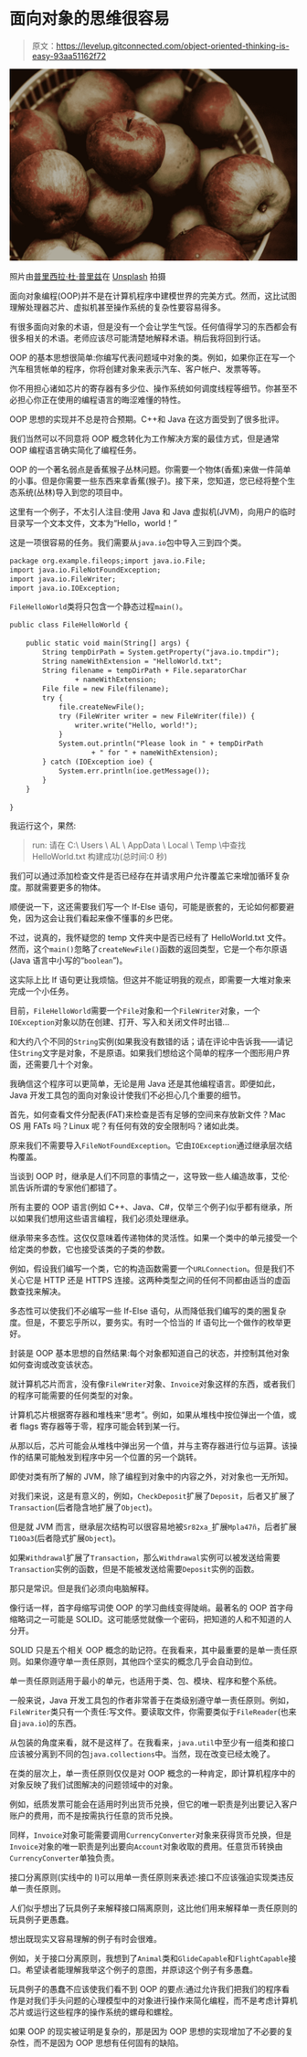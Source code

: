 # 面向对象的思维很容易

> 原文：<https://levelup.gitconnected.com/object-oriented-thinking-is-easy-93aa51162f72>

![](img/4b4794950634128d257dc1424a6b19cf.png)

照片由[普里西拉·杜·普里兹](https://unsplash.com/@priscilladupreez?utm_source=medium&utm_medium=referral)在 [Unsplash](https://unsplash.com?utm_source=medium&utm_medium=referral) 拍摄

面向对象编程(OOP)并不是在计算机程序中建模世界的完美方式。然而，这比试图理解处理器芯片、虚拟机甚至操作系统的复杂性要容易得多。

有很多面向对象的术语，但是没有一个会让学生气馁。任何值得学习的东西都会有很多相关的术语。老师应该尽可能清楚地解释术语。稍后我将回到行话。

OOP 的基本思想很简单:你编写代表问题域中对象的类。例如，如果你正在写一个汽车租赁帐单的程序，你将创建对象来表示汽车、客户帐户、发票等等。

你不用担心诸如芯片的寄存器有多少位、操作系统如何调度线程等细节。你甚至不必担心你正在使用的编程语言的晦涩难懂的特性。

OOP 思想的实现并不总是符合预期。C++和 Java 在这方面受到了很多批评。

我们当然可以不同意将 OOP 概念转化为工作解决方案的最佳方式，但是通常 OOP 编程语言确实简化了编程任务。

OOP 的一个著名弱点是香蕉猴子丛林问题。你需要一个物体(香蕉)来做一件简单的小事。但是你需要一些东西来拿香蕉(猴子)。接下来，您知道，您已经将整个生态系统(丛林)导入到您的项目中。

这里有一个例子，不太引人注目:使用 Java 和 Java 虚拟机(JVM)，向用户的临时目录写一个文本文件，文本为“Hello，world！”

这是一项很容易的任务。我们需要从`java.io`包中导入三到四个类。

```
package org.example.fileops;import java.io.File;
import java.io.FileNotFoundException;
import java.io.FileWriter;
import java.io.IOException;
```

`FileHelloWorld`类将只包含一个静态过程`main()`。

```
public class FileHelloWorld {

    public static void main(String[] args) {
        String tempDirPath = System.getProperty("java.io.tmpdir");
        String nameWithExtension = "HelloWorld.txt";
        String filename = tempDirPath + File.separatorChar 
                + nameWithExtension;
        File file = new File(filename);
        try {
            file.createNewFile();
            try (FileWriter writer = new FileWriter(file)) {
                writer.write("Hello, world!");
            }
            System.out.println("Please look in " + tempDirPath 
                    + " for " + nameWithExtension);
        } catch (IOException ioe) {
            System.err.println(ioe.getMessage());
        }
    }

}
```

我运行这个，果然:

> run:
> 请在 C:\ Users \ AL \ AppData \ Local \ Temp \中查找 HelloWorld.txt
> 构建成功(总时间:0 秒)

我们可以通过添加检查文件是否已经存在并请求用户允许覆盖它来增加循环复杂度。那就需要更多的物体。

顺便说一下，这还需要我们写一个 If-Else 语句，可能是嵌套的，无论如何都要避免，因为这会让我们看起来像不懂事的乡巴佬。

不过，说真的，我怀疑您的 temp 文件夹中是否已经有了 HelloWorld.txt 文件。然而，这个`main()`忽略了`createNewFile()`函数的返回类型，它是一个布尔原语(Java 语言中小写的“`boolean`”)。

这实际上比 If 语句更让我烦恼。但这并不能证明我的观点，即需要一大堆对象来完成一个小任务。

目前，`FileHelloWorld`需要一个`File`对象和一个`FileWriter`对象，一个`IOException`对象以防在创建、打开、写入和关闭文件时出错…

和大约八个不同的`String`实例(如果我没有数错的话；请在评论中告诉我——请记住`String`文字是对象，不是原语。如果我们想给这个简单的程序一个图形用户界面，还需要几十个对象。

我确信这个程序可以更简单，无论是用 Java 还是其他编程语言。即便如此，Java 开发工具包的面向对象设计使我们不必担心几个重要的细节。

首先，如何查看文件分配表(FAT)来检查是否有足够的空间来存放新文件？Mac OS 用 FATs 吗？Linux 呢？有任何有效的安全限制吗？诸如此类。

原来我们不需要导入`FileNotFoundException`。它由`IOException`通过继承层次结构覆盖。

当谈到 OOP 时，继承是人们不同意的事情之一，这导致一些人编造故事，艾伦·凯告诉所谓的专家他们都错了。

所有主要的 OOP 语言(例如 C++、Java、C#，仅举三个例子)似乎都有继承，所以如果我们想用这些语言编程，我们必须处理继承。

继承带来多态性。这仅仅意味着传递物体的灵活性。如果一个类中的单元接受一个给定类的参数，它也接受该类的子类的参数。

例如，假设我们编写一个类，它的构造函数需要一个`URLConnection`。但是我们不关心它是 HTTP 还是 HTTPS 连接。这两种类型之间的任何不同都由适当的虚函数查找来解决。

多态性可以使我们不必编写一些 If-Else 语句，从而降低我们编写的类的圈复杂度。但是，不要忘乎所以，要务实。有时一个恰当的 If 语句比一个做作的枚举更好。

封装是 OOP 基本思想的自然结果:每个对象都知道自己的状态，并控制其他对象如何查询或改变该状态。

就计算机芯片而言，没有像`FileWriter`对象、`Invoice`对象这样的东西，或者我们的程序可能需要的任何类型的对象。

计算机芯片根据寄存器和堆栈来“思考”。例如，如果从堆栈中按位弹出一个值，或者 flags 寄存器等于零，程序可能会转到某一行。

从那以后，芯片可能会从堆栈中弹出另一个值，并与主寄存器进行位与运算。该操作的结果可能触发到程序中另一个位置的另一个跳转。

即使对类有所了解的 JVM，除了编程到对象中的内容之外，对对象也一无所知。

对我们来说，这是有意义的，例如，`CheckDeposit`扩展了`Deposit`，后者又扩展了`Transaction`(后者隐含地扩展了`Object`)。

但是就 JVM 而言，继承层次结构可以很容易地被`Sr82xa_`扩展`Mpla47ñ`，后者扩展`T10Oa3`(后者隐式扩展`Object`)。

如果`Withdrawal`扩展了`Transaction`，那么`Withdrawal`实例可以被发送给需要`Transaction`实例的函数，但是不能被发送给需要`Deposit`实例的函数。

那只是常识。但是我们必须向电脑解释。

像行话一样，首字母缩写词使 OOP 的学习曲线变得陡峭。最著名的 OOP 首字母缩略词之一可能是 SOLID。这可能感觉就像一个密码，把知道的人和不知道的人分开。

SOLID 只是五个相关 OOP 概念的助记符。在我看来，其中最重要的是单一责任原则。如果你遵守单一责任原则，其他四个坚实的概念几乎会自动到位。

单一责任原则适用于最小的单元，也适用于类、包、模块、程序和整个系统。

一般来说，Java 开发工具包的作者非常善于在类级别遵守单一责任原则。例如，`FileWriter`类只有一个责任:写文件。要读取文件，你需要类似于`FileReader`(也来自`java.io`)的东西。

从包装的角度来看，就不是这样了。在我看来，`java.util`中至少有一组类和接口应该被分离到不同的包`java.collections`中。当然，现在改变已经太晚了。

在类的层次上，单一责任原则仅仅是对 OOP 概念的一种肯定，即计算机程序中的对象反映了我们试图解决的问题领域中的对象。

例如，纸质发票可能会在适用时列出货币兑换，但它的唯一职责是列出要记入客户账户的费用，而不是按需执行任意的货币兑换。

同样，`Invoice`对象可能需要调用`CurrencyConverter`对象来获得货币兑换，但是`Invoice`对象的唯一职责是列出要向`Account`对象收取的费用。任意货币转换由`CurrencyConverter`单独负责。

接口分离原则(实线中的 I)可以用单一责任原则来表述:接口不应该强迫实现类违反单一责任原则。

人们似乎想出了玩具例子来解释接口隔离原则，这比他们用来解释单一责任原则的玩具例子更愚蠢。

想出既现实又容易理解的例子有时会很难。

例如，关于接口分离原则，我想到了`Animal`类和`GlideCapable`和`FlightCapable`接口。希望读者能理解我举这个例子的意图，并原谅这个例子有多愚蠢。

玩具例子的愚蠢不应该使我们看不到 OOP 的要点:通过允许我们把我们的程序看作是对我们手头问题的心理模型中的对象进行操作来简化编程，而不是考虑计算机芯片或运行这些程序的操作系统的螺母和螺栓。

如果 OOP 的现实被证明是复杂的，那是因为 OOP 思想的实现增加了不必要的复杂性，而不是因为 OOP 思想有任何固有的缺陷。